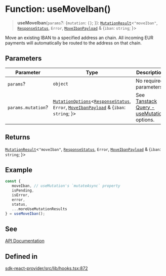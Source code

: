 # Function: useMoveIban()

> **useMoveIban**(`params`?: \{`mutation`: `{}`; \}): [`MutationResult`](/docs/packages/sdk-react-provider/type-aliases/MutationResult.md)\<`"moveIban"`, [`ResponseStatus`](/docs/packages/sdk-react-provider/type-aliases/ResponseStatus.md), `Error`, [`MoveIbanPayload`](/docs/packages/sdk-react-provider/interfaces/MoveIbanPayload.md) & \{`iban`: `string`; \}\>

Move an existing IBAN to a specified address an chain.
All incoming EUR payments will automatically be routed to the address on that chain.

## Parameters

| Parameter | Type | Description |
| ------ | ------ | ------ |
| `params`? | `object` | No required parameters. |
| `params.mutation`? | [`MutationOptions`](/docs/packages/sdk-react-provider/type-aliases/MutationOptions.md)\<[`ResponseStatus`](/docs/packages/sdk-react-provider/type-aliases/ResponseStatus.md), `Error`, [`MoveIbanPayload`](/docs/packages/sdk-react-provider/interfaces/MoveIbanPayload.md) & \{`iban`: `string`; \}\> | See [Tanstack Query - useMutation](https://tanstack.com/query/latest/docs/framework/react/reference/useMutation) options. |

## Returns

[`MutationResult`](/docs/packages/sdk-react-provider/type-aliases/MutationResult.md)\<`"moveIban"`, [`ResponseStatus`](/docs/packages/sdk-react-provider/type-aliases/ResponseStatus.md), `Error`, [`MoveIbanPayload`](/docs/packages/sdk-react-provider/interfaces/MoveIbanPayload.md) & \{`iban`: `string`; \}\>

## Example

```ts
const {
   moveIban, // useMutation's `mutateAsync` property
   isPending,
   isError,
   error,
   status,
   ...moreUseMutationResults
} = useMoveIban();
```

## See

[API Documentation](https://monerium.dev/api-docs-v2#tag/ibans/operation/move-iban)

## Defined in

[sdk-react-provider/src/lib/hooks.tsx:872](https://github.com/monerium/js-monorepo/blob/main/packages/sdk-react-provider/src/lib/hooks.tsx#L872)
